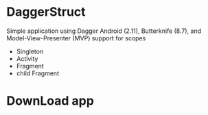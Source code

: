 # DaggerStruct
Simple application using Dagger Android (2.11), Butterknife (8.7), and Model-View-Presenter (MVP) 
support for scopes
- Singleton
- Activity
- Fragment
- child Fragment

# DownLoad app
